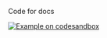 Code for docs

[![Example on codesandbox](https://codesandbox.io/static/img/play-codesandbox.svg)](https://codesandbox.io/s/github/betula/lamp-luwak/tree/master/docs/code/heroes-2)
